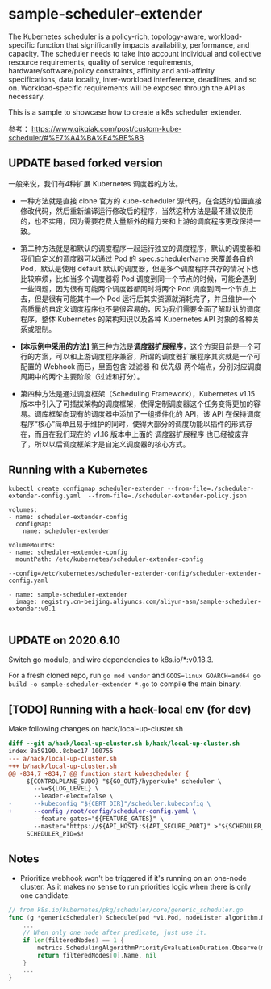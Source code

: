 # sample-scheduler-extender

The Kubernetes scheduler is a policy-rich, topology-aware,
workload-specific function that significantly impacts availability, performance,
and capacity. The scheduler needs to take into account individual and collective
resource requirements, quality of service requirements, hardware/software/policy
constraints, affinity and anti-affinity specifications, data locality, inter-workload
interference, deadlines, and so on. Workload-specific requirements will be exposed
through the API as necessary.

This is a sample to showcase how to create a k8s scheduler extender.

参考： https://www.qikqiak.com/post/custom-kube-scheduler/#%E7%A4%BA%E4%BE%8B


## UPDATE based forked version 
一般来说，我们有4种扩展 Kubernetes 调度器的方法。

- 一种方法就是直接 clone 官方的 kube-scheduler 源代码，在合适的位置直接修改代码，然后重新编译运行修改后的程序，当然这种方法是最不建议使用的，也不实用，因为需要花费大量额外的精力来和上游的调度程序更改保持一致。

- 第二种方法就是和默认的调度程序一起运行独立的调度程序，默认的调度器和我们自定义的调度器可以通过 Pod 的 spec.schedulerName 来覆盖各自的 Pod，默认是使用 default 默认的调度器，但是多个调度程序共存的情况下也比较麻烦，比如当多个调度器将 Pod 调度到同一个节点的时候，可能会遇到一些问题，因为很有可能两个调度器都同时将两个 Pod 调度到同一个节点上去，但是很有可能其中一个 Pod 运行后其实资源就消耗完了，并且维护一个高质量的自定义调度程序也不是很容易的，因为我们需要全面了解默认的调度程序，整体 Kubernetes 的架构知识以及各种 Kubernetes API 对象的各种关系或限制。

- **[本示例中采用的方法]** 第三种方法是**调度器扩展程序**，这个方案目前是一个可行的方案，可以和上游调度程序兼容，所谓的调度器扩展程序其实就是一个可配置的 Webhook 而已，里面包含 过滤器 和 优先级 两个端点，分别对应调度周期中的两个主要阶段（过滤和打分）。

- 第四种方法是通过调度框架（Scheduling Framework），Kubernetes v1.15 版本中引入了可插拔架构的调度框架，使得定制调度器这个任务变得更加的容易。调库框架向现有的调度器中添加了一组插件化的 API，该 API 在保持调度程序“核心”简单且易于维护的同时，使得大部分的调度功能以插件的形式存在，而且在我们现在的 v1.16 版本中上面的 调度器扩展程序 也已经被废弃了，所以以后调度框架才是自定义调度器的核心方式。

## Running with a Kubernetes 

```
kubectl create configmap scheduler-extender --from-file=./scheduler-extender-config.yaml  --from-file=./scheduler-extender-policy.json

```

```
volumes:
- name: scheduler-extender-config
  configMap:
    name: scheduler-extender
```

```
volumeMounts:
- name: scheduler-extender-config
  mountPath: /etc/kubernetes/scheduler-extender-config
```

```
--config=/etc/kubernetes/scheduler-extender-config/scheduler-extender-config.yaml
```

```
- name: sample-scheduler-extender
  image: registry.cn-beijing.aliyuncs.com/aliyun-asm/sample-scheduler-extender:v0.1
  
```


## UPDATE on 2020.6.10

Switch go module, and wire dependencies to k8s.io/*:v0.18.3.

For a fresh cloned repo, run `go mod vendor` and `GOOS=linux GOARCH=amd64 go build -o sample-scheduler-extender *.go` to compile the main binary.

## [TODO] Running with a hack-local env (for dev)

Make following changes on hack/local-up-cluster.sh

```diff
diff --git a/hack/local-up-cluster.sh b/hack/local-up-cluster.sh
index 8a59190..8dbec17 100755
--- a/hack/local-up-cluster.sh
+++ b/hack/local-up-cluster.sh
@@ -834,7 +834,7 @@ function start_kubescheduler {
     ${CONTROLPLANE_SUDO} "${GO_OUT}/hyperkube" scheduler \
       --v=${LOG_LEVEL} \
       --leader-elect=false \
-      --kubeconfig "${CERT_DIR}"/scheduler.kubeconfig \
+      --config /root/config/scheduler-config.yaml \
       --feature-gates="${FEATURE_GATES}" \
       --master="https://${API_HOST}:${API_SECURE_PORT}" >"${SCHEDULER_LOG}" 2>&1 &
     SCHEDULER_PID=$!
```

## Notes

- Prioritize webhook won't be triggered if it's running on an one-node cluster. As it makes no sense to run priorities logic when there is only one candidate:

```go
// from k8s.io/kubernetes/pkg/scheduler/core/generic_scheduler.go
func (g *genericScheduler) Schedule(pod *v1.Pod, nodeLister algorithm.NodeLister) (string, error) {
    ...
	// When only one node after predicate, just use it.
	if len(filteredNodes) == 1 {
		metrics.SchedulingAlgorithmPriorityEvaluationDuration.Observe(metrics.SinceInMicroseconds(startPriorityEvalTime))
		return filteredNodes[0].Name, nil
    }
    ...
}
```